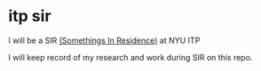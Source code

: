 # itp sir
I will be a SIR [(Somethings In Residence)](https://tisch.nyu.edu/itp/itp-people/faculty/somethings-in-residence-sirs/taeyoon-choi) at NYU ITP

I will keep record of my research and work during SIR on this repo. 
